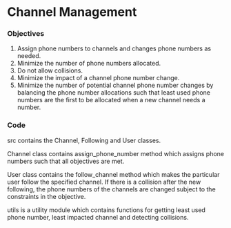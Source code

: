 # Channel Management

### Objectives

1. Assign phone numbers to channels and changes phone
numbers as needed.
2. Minimize the number of phone numbers allocated.
3. Do not allow collisions.
4. Minimize the impact of a channel phone number change.
5. Minimize the number of potential channel phone number changes by balancing
the phone number allocations such that least used phone numbers are the first
to be allocated when a new channel needs a number.

### Code

src contains the Channel, Following and User classes. 

Channel class contains assign_phone_number method which assigns phone numbers such that 
all objectives are met. 

User class contains the follow_channel method which makes the particular
 user follow the specified channel. If there is a collision after the new following, 
 the phone numbers of the channels are changed subject to the constraints in the objective. 
 
utils is a utility module which contains functions for getting 
least used phone number, least impacted channel and detecting collisions. 